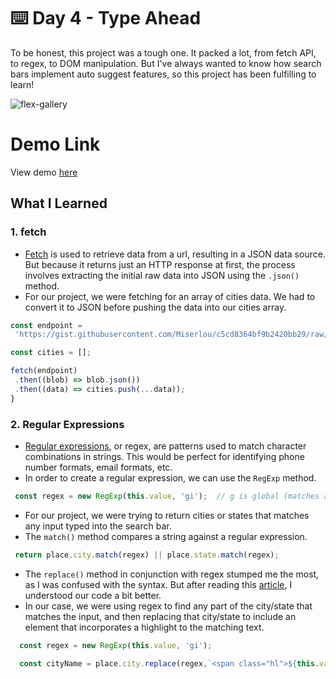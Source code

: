 # ⌨️ Day 4 - Type Ahead

To be honest, this project was a tough one. It packed a lot, from fetch API, to regex, to DOM manipulation. But I've always wanted to know how search bars implement auto suggest features, so this project has been fulfilling to learn!

![flex-gallery](https://i.ibb.co/cv1Ldzn/typeahead.png)

# Demo Link
View demo [here](https://sandaiiyahh.github.io/JavaScript30/06-Type%20Ahead/index.html)

## What I Learned

### 1. fetch
 - [Fetch](https://developer.mozilla.org/en-US/docs/Web/API/Fetch_API/Using_Fetch) is used to retrieve data from a url, resulting in a JSON data source. But because it returns just an HTTP response at first, the process involves extracting the initial raw data into JSON using the `.json()` method.
 - For our project, we were fetching for an array of cities data. We had to convert it to JSON before pushing the data into our cities array. 
 
  ```javascript
  const endpoint =
   'https://gist.githubusercontent.com/Miserlou/c5cd8364bf9b2420bb29/raw/2bf258763cdddd704f8ffd3ea9a3e81d25e2c6f6/cities.json';
  
  const cities = [];
  
  fetch(endpoint)
   .then((blob) => blob.json())
   .then((data) => cities.push(...data));
}
 
  ```

### 2. Regular Expressions
 - [Regular expressions](https://developer.mozilla.org/en-US/docs/Web/JavaScript/Guide/Regular_Expressions), or regex, are patterns used to match character combinations in strings. This would be perfect for identifying phone number formats, email formats, etc.
 - In order to create a regular expression, we can use the `RegExp` method.
  ```javascript
   const regex = new RegExp(this.value, 'gi');  // g is global (matches all instances of the pattern in a string) and i is case-insensitive
  ```
 - For our project, we were trying to return cities or states that matches any input typed into the search bar.
 - The `match()` method compares a string against a regular expression.
  ```javascript
   return place.city.match(regex) || place.state.match(regex);
  ```
 - The `replace()` method in conjunction with regex stumped me the most, as I was confused with the syntax. But after reading this [article](https://www.freecodecamp.org/news/javascript-string-replace-example-with-regex/#:~:text=To%20use%20RegEx%2C%20the%20first,replaced%20with%20the%20new%20substring.&text=The%20string%203foobar4%20matches%20the,%2F%20%2C%20so%20it%20is%20replaced.), I understood our code a bit better.
 - In our case, we were using regex to find any part of the city/state that matches the input, and then replacing that city/state to include an element that incorporates a highlight to the matching text.
  ```javascript
    const regex = new RegExp(this.value, 'gi');
         
    const cityName = place.city.replace(regex,`<span class="hl">${this.value}</span>`);
  ```
 
 
 
 
 
 
 
 
